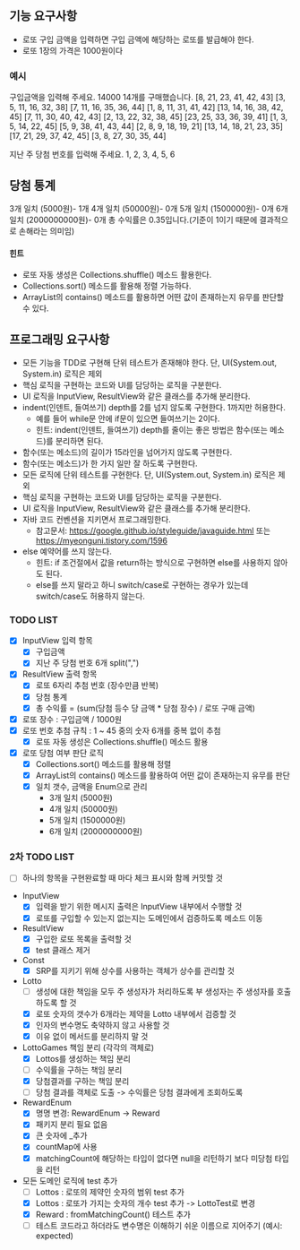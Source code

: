 ## 기능 요구사항
- 로또 구입 금액을 입력하면 구입 금액에 해당하는 로또를 발급해야 한다.
- 로또 1장의 가격은 1000원이다

### 예시
구입금액을 입력해 주세요.
14000
14개를 구매했습니다.
[8, 21, 23, 41, 42, 43]
[3, 5, 11, 16, 32, 38]
[7, 11, 16, 35, 36, 44]
[1, 8, 11, 31, 41, 42]
[13, 14, 16, 38, 42, 45]
[7, 11, 30, 40, 42, 43]
[2, 13, 22, 32, 38, 45]
[23, 25, 33, 36, 39, 41]
[1, 3, 5, 14, 22, 45]
[5, 9, 38, 41, 43, 44]
[2, 8, 9, 18, 19, 21]
[13, 14, 18, 21, 23, 35]
[17, 21, 29, 37, 42, 45]
[3, 8, 27, 30, 35, 44]

지난 주 당첨 번호를 입력해 주세요.
1, 2, 3, 4, 5, 6

당첨 통계
---------
3개 일치 (5000원)- 1개
4개 일치 (50000원)- 0개
5개 일치 (1500000원)- 0개
6개 일치 (2000000000원)- 0개
총 수익률은 0.35입니다.(기준이 1이기 때문에 결과적으로 손해라는 의미임)

#### 힌트
- 로또 자동 생성은 Collections.shuffle() 메소드 활용한다.
- Collections.sort() 메소드를 활용해 정렬 가능하다.
- ArrayList의 contains() 메소드를 활용하면 어떤 값이 존재하는지 유무를 판단할 수 있다.

## 프로그래밍 요구사항
- 모든 기능을 TDD로 구현해 단위 테스트가 존재해야 한다. 단, UI(System.out, System.in) 로직은 제외
- 핵심 로직을 구현하는 코드와 UI를 담당하는 로직을 구분한다.
- UI 로직을 InputView, ResultView와 같은 클래스를 추가해 분리한다.
- indent(인덴트, 들여쓰기) depth를 2를 넘지 않도록 구현한다. 1까지만 허용한다.
  - 예를 들어 while문 안에 if문이 있으면 들여쓰기는 2이다.
  - 힌트: indent(인덴트, 들여쓰기) depth를 줄이는 좋은 방법은 함수(또는 메소드)를 분리하면 된다.
- 함수(또는 메소드)의 길이가 15라인을 넘어가지 않도록 구현한다.
- 함수(또는 메소드)가 한 가지 일만 잘 하도록 구현한다.
- 모든 로직에 단위 테스트를 구현한다. 단, UI(System.out, System.in) 로직은 제외
- 핵심 로직을 구현하는 코드와 UI를 담당하는 로직을 구분한다.
- UI 로직을 InputView, ResultView와 같은 클래스를 추가해 분리한다.
- 자바 코드 컨벤션을 지키면서 프로그래밍한다.
  - 참고문서: https://google.github.io/styleguide/javaguide.html 또는 https://myeonguni.tistory.com/1596
- else 예약어를 쓰지 않는다.
  - 힌트: if 조건절에서 값을 return하는 방식으로 구현하면 else를 사용하지 않아도 된다.
  - else를 쓰지 말라고 하니 switch/case로 구현하는 경우가 있는데 switch/case도 허용하지 않는다.

### TODO LIST
- [x] InputView 입력 항목
  - [x] 구입금액
  - [x] 지난 주 당첨 번호 6개 split(",")
- [x] ResultView 출력 항목
  - [x] 로또 6자리 추첨 번호 (장수만큼 반복)
  - [x] 당첨 통계
  - [x] 총 수익률 = (sum(당첨 등수 당 금액 * 당첨 장수) / 로또 구매 금액)
- [x] 로또 장수 : 구입금액 / 1000원
- [x] 로또 번호 추첨 규칙 : 1 ~ 45 중의 숫자 6개를 중복 없이 추첨
  - [x] 로또 자동 생성은 Collections.shuffle() 메소드 활용
- [x] 로또 당첨 여부 판단 로직
  - [x] Collections.sort() 메소드를 활용해 정렬
  - [x] ArrayList의 contains() 메소드를 활용하여 어떤 값이 존재하는지 유무를 판단
  - [x] 일치 갯수, 금액을 Enum으로 관리
    - 3개 일치 (5000원)
    - 4개 일치 (50000원)
    - 5개 일치 (1500000원)
    - 6개 일치 (2000000000원)
    
### 2차 TODO LIST
- [ ] 하나의 항목을 구현완료할 때 마다 체크 표시와 함께 커밋할 것
- InputView
  - [x] 입력을 받기 위한 메시지 출력은 InputView 내부에서 수행할 것
  - [x] 로또를 구입할 수 있는지 없는지는 도메인에서 검증하도록 메소드 이동
- ResultView
  - [x] 구입한 로또 목록을 출력할 것
  - [x] test 클래스 제거
- Const
  - [x] SRP를 지키기 위해 상수를 사용하는 객체가 상수를 관리할 것
- Lotto
  - [ ] 생성에 대한 책임을 모두 주 생성자가 처리하도록 부 생성자는 주 생성자를 호출하도록 할 것
  - [x] 로또 숫자의 갯수가 6개라는 제약을 Lotto 내부에서 검증할 것
  - [x] 인자의 변수명도 축약하지 않고 사용할 것
  - [x] 이유 없이 메서드를 분리하지 말 것
- LottoGames 책임 분리 (각각의 객체로)
  - [x] Lottos를 생성하는 책임 분리
  - [ ] 수익률을 구하는 책임 분리
  - [x] 당첨결과를 구하는 책임 분리
  - [ ] 당첨 결과를 객체로 도출 -> 수익률은 당첨 결과에게 조회하도록
- RewardEnum 
  - [x] 명명 변경: RewardEnum -> Reward
  - [x] 패키지 분리 필요 없음
  - [x] 큰 숫자에 _추가
  - [x] countMap에 사용
  - [x] matchingCount에 해당하는 타입이 없다면 null을 리턴하기 보다 미당첨 타입을 리턴
- 모든 도메인 로직에 test 추가
  - [ ] Lottos : 로또의 제약인 숫자의 범위 test 추가
  - [x] Lottos : 로또가 가지는 숫자의 개수 test 추가 -> LottoTest로 변경
  - [x] Reward : fromMatchingCount() 테스트 추가
  - [ ] 테스트 코드라고 하더라도 변수명은 이해하기 쉬운 이름으로 지어주기 (예시: expected)
